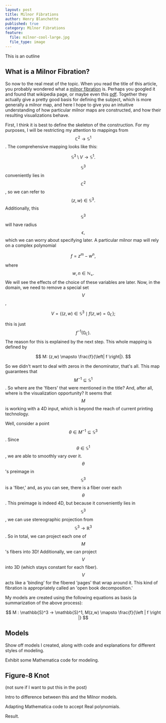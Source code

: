 ```yaml
---
layout: post
title: Milnor Fibrations
author: Henry Blanchette
published: true
category: Milnor Fibrations
feature:
  file: milnor-cool-large.jpg
  file_type: image
---
```


This is an outline

## What is a Milnor Fibration?

So now to the real meat of the topic. When you read the title of this article, you probably wondered what a [milnor fibration](https://en.wikipedia.org/wiki/Milnor_map) is. Perhaps you googled it and found that wikipedia page, or maybe even this [pdf](https://www.unf.edu/~ddreibel/research/milnor/milnor.pdf). Together they actually give a pretty good basis for defining the subject, which is more generally a milnor map, and here I hope to give you an intuitive understanding of how particular milnor maps are constructed, and how their resulting visualizations behave.

First, I think it is best to define the skeleton of the construction. For my purposes, I will be restricting my attention to mappings from $$\mathbb{C}^2 \rightarrow \mathbb{S}^1$$. The comprehensive mapping looks like this:

$$
\mathbb{S}^3 \setminus V \rightarrow \mathbb{S}^1.
$$

$$\mathbb{S}^3$$ conveniently lies in $$\mathbb{C}^2$$, so we can refer to $$(z,w) \in\mathbb{S}^3.$$ Additionally, this $$\mathbb{S}^3$$ will have radius $$\epsilon,$$ which we can worry about specifying later. A particular milnor map will rely on a complex polynomial

$$
f = z^m - w^n,
$$

where $$w,n \in \mathbb{N}_+.$$ We will see the effects of the choice of these variables are later. Now, in the domain, we need to remove a special set $$V$$,

$$
V = \left\{ (z,w) \in \mathbb{S}^3 \mid f(z,w) = 0_{\mathbb{C}} \right\};
$$

this is just $$f^{-1}(0_{\mathbb{C}}).$$ The reason for this is explained by the next step. This whole mapping is defined by

$$
M: (z,w) \mapsto \frac{f}{\left| f \right|}.
$$

So we didn't want to deal with zeros in the denominator, that's all. This map guarantees that $$M^{-1} \subseteq \mathbb{S}^1$$. So where are the 'fibers' that were mentioned in the title? And, after all, where is the visualization opportunity? It seems that $$M$$ is working with a 4D input, which is beyond the reach of current printing technology.

Well, consider a point $$ \theta \in M^{-1} \subseteq \mathbb{S}^3 $$. Since $$ \theta \in \mathbb{S}^1 $$, we are able to smoothly vary over it. $$\theta$$'s preimage in $$\mathbb{S}^3$$ is a 'fiber,' and, as you can see, there is a fiber over each $$\theta$$. This preimage is indeed 4D, but because it conveniently lies in $$\mathbb{S}^3$$, we can use stereographic projection from $$\mathbb{S}^3 \rightarrow \mathbb{R}^3$$. So in total, we can project each one of $$M$$'s fibers into 3D! Additionally, we can project $$V$$ into 3D (which stays constant for each fiber). $$V$$ acts like a 'binding' for the fibered 'pages' that wrap around it. This kind of fibration is appropriately called an 'open book decomposition.'

My models are created using the following equations as basis (a summarization of the above process):

$$
M : \mathbb{S}^3 -> \mathbb{S}^1,
M(z,w) \mapsto \frac{f}{\left | f \right |}
$$

## Models

Show off models I created, along with code and explanations for different styles of modeling.

Exhibit some Mathematica code for modeling.

## Figure-8 Knot

(not sure if I want to put this in the post)

Intro to difference between this and the Milnor models.

Adapting Mathematica code to accept Real polynomials.

Result.